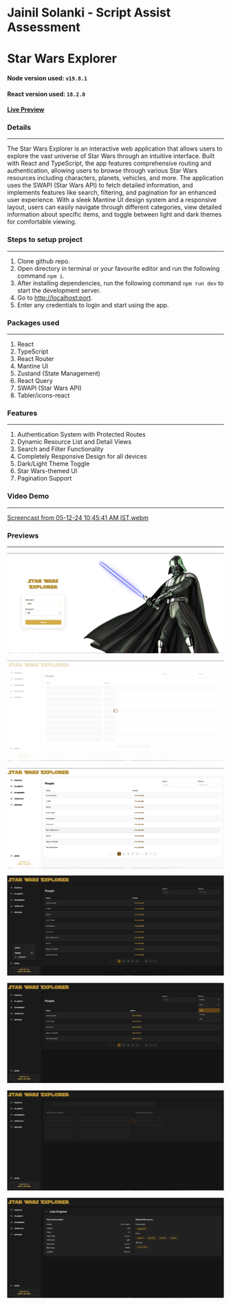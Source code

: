 # Jainil Solanki - Script Assist Assessment

# Star Wars Explorer

#### Node version used: `v19.8.1`

#### React version used: `18.2.0`

#### [Live Preview](https://script-assist-assessment.vercel.app)

### Details

<hr/>
The Star Wars Explorer is an interactive web application that allows users to explore the vast universe of Star Wars through an intuitive interface. Built with React and TypeScript, the app features comprehensive routing and authentication, allowing users to browse through various Star Wars resources including characters, planets, vehicles, and more. The application uses the SWAPI (Star Wars API) to fetch detailed information, and implements features like search, filtering, and pagination for an enhanced user experience. With a sleek Mantine UI design system and a responsive layout, users can easily navigate through different categories, view detailed information about specific items, and toggle between light and dark themes for comfortable viewing.

### Steps to setup project

<hr/>

1. Clone github repo.
2. Open directory in terminal or your favourite editor and run the following command `npm i`.
3. After installing dependencies, run the following command `npm run dev` to start the development server.
4. Go to [http://localhost:port](http://localhost:port).
5. Enter any credentials to login and start using the app.

### Packages used

<hr/>

1. React
2. TypeScript
3. React Router
4. Mantine UI
5. Zustand (State Management)
6. React Query
7. SWAPI (Star Wars API)
8. Tabler/icons-react

### Features

<hr/>

1. Authentication System with Protected Routes
2. Dynamic Resource List and Detail Views
3. Search and Filter Functionality
4. Completely Responsive Design for all devices
5. Dark/Light Theme Toggle
6. Star Wars-themed UI
7. Pagination Support

### Video Demo

<hr/>

[Screencast from 05-12-24 10:45:41 AM IST.webm](https://github.com/user-attachments/assets/9ebdc011-847a-4149-ac2a-22ff6e257e16)


### Previews

<hr/>

![Preview1](public/readme_assets/preview-1.png)

![Preview2](public/readme_assets/preview-2.png)

![Preview3](public/readme_assets/preview-3.png)

![Preview4](public/readme_assets/preview-4.png)

![Preview5](public/readme_assets/preview-5.png)

![Preview6](public/readme_assets/preview-6.png)

![Preview7](public/readme_assets/preview-7.png)
